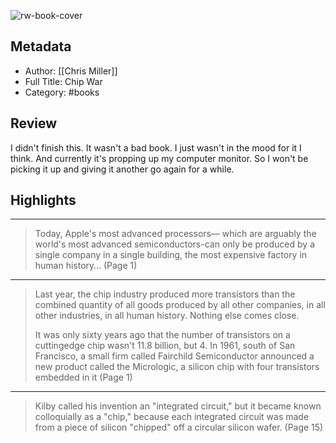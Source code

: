 ![rw-book-cover](https://m.media-amazon.com/images/I/81k-FqQ-6NL._SY160.jpg)

## Metadata
- Author: [[Chris Miller]]
- Full Title: Chip War
- Category: #books

## Review

I didn't finish this. It wasn't a bad book. I just wasn't in the mood for it I think. And currently it's propping up my computer monitor. So I won't be picking it up and giving it another go again for a while.

## Highlights
***

> Today, Apple's most advanced processors— which are arguably the world's most advanced semiconductors-can only be produced by a single company in a single building, the most expensive factory in human history… (Page 1)

***

> Last year, the chip industry produced more transistors than the combined quantity of all goods produced by all other companies, in all other industries, in all human history. Nothing else comes close.
>
> It was only sixty years ago that the number of transistors on a cuttingedge chip wasn't 11.8 billion, but 4. In 1961, south of San Francisco, a small firm called Fairchild Semiconductor announced a new product called the Micrologic, a silicon chip with four transistors embedded in it (Page 1)

***

> Kilby called his invention an "integrated circuit," but it became known colloquially as a "chip," because each integrated circuit was made from a piece of silicon "chipped" off a circular silicon wafer. (Page 15)

